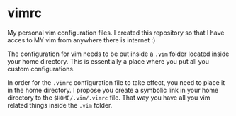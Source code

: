 # vimrc
My personal vim configuration files. I created this repository so that I have acces to MY vim from anywhere there is internet :)

The configuration for vim needs to be put inside a `.vim` folder located inside your home directory. This is essentially a place where you put all you custom configurations.

In order for the `.vimrc` configuration file to take effect, you need to place it in the home directory. I propose you create a symbolic link in your home directory to the `$HOME/.vim/.vimrc` file. That way you have all you vim related things inside the `.vim` folder.